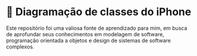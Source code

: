 # 📱 Diagramação de classes do iPhone

Este repositório foi uma valiosa fonte de aprendizado para mim, em busca de aprofundar seus conhecimentos em modelagem de software, programação orientada a objetos e design de sistemas de software complexos.
